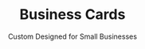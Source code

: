 ---
title: Business Cards
subtitle: Custom Designed for Small Businesses
tech1: Adobe Ps
tech2: Composition
tech3: Color Theory
image: https://cwp-professional-portfolio.s3.amazonaws.com/Project+Screenshots/Square/business-cards.png
description: Created for small, online retailers, these business cards feature QR codes, a clean look, and a comprehensive feel.
siteLink: https://craigliam.com
codeLink: https://craigliam.com
---